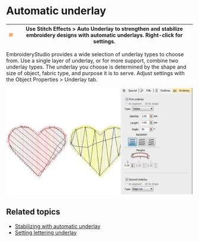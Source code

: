 # Automatic underlay

| ![AutoUnderlay.png](assets/AutoUnderlay.png) | Use Stitch Effects > Auto Underlay to strengthen and stabilize embroidery designs with automatic underlays. Right-click for settings. |
| -------------------------------------------- | ------------------------------------------------------------------------------------------------------------------------------------- |

EmbroideryStudio provides a wide selection of underlay types to choose from. Use a single layer of underlay, or for more support, combine two underlay types. The underlay you choose is determined by the shape and size of object, fabric type, and purpose it is to serve. Adjust settings with the Object Properties > Underlay tab.

![summary_-_create00099.png](assets/summary_-_create00099.png)

## Related topics

- [Stabilizing with automatic underlay](../../Quality/underlays/Stabilizing_with_automatic_underlay)
- [Setting lettering underlay](../../Lettering/lettering_advanced/Setting_lettering_underlay)

